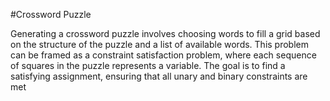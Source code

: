 #Crossword Puzzle

Generating a crossword puzzle involves choosing words to fill a grid based on the structure of the puzzle and a list of available words. This problem can be framed as a constraint satisfaction problem, where each sequence of squares in the puzzle represents a variable. The goal is to find a satisfying assignment, ensuring that all unary and binary constraints are met
